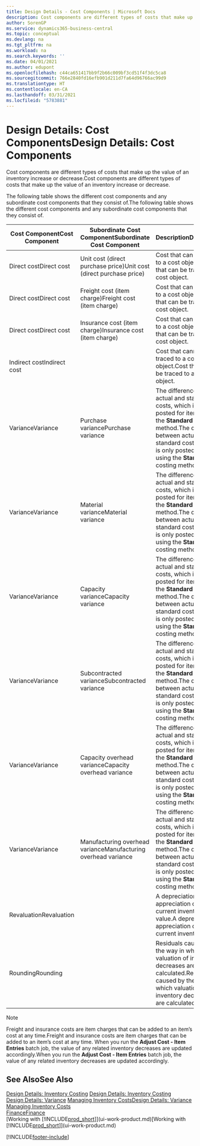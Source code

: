 ```yaml
---
title: Design Details - Cost Components | Microsoft Docs
description: Cost components are different types of costs that make up the value of an inventory increase or decrease.
author: SorenGP
ms.service: dynamics365-business-central
ms.topic: conceptual
ms.devlang: na
ms.tgt_pltfrm: na
ms.workload: na
ms.search.keywords: ''
ms.date: 04/01/2021
ms.author: edupont
ms.openlocfilehash: c44ca651417bb9f2b66c009bf3cd51f4f3dc5ca8
ms.sourcegitcommit: 766e2840fd16efb901d211d7fa64d96766ac99d9
ms.translationtype: HT
ms.contentlocale: en-CA
ms.lasthandoff: 03/31/2021
ms.locfileid: "5783881"
---
```

# <a name="design-details-cost-components"></a><span data-ttu-id="9bdd3-103">Design Details: Cost Components</span><span class="sxs-lookup"><span data-stu-id="9bdd3-103">Design Details: Cost Components</span></span>
<span data-ttu-id="9bdd3-104">Cost components are different types of costs that make up the value of an inventory increase or decrease.</span><span class="sxs-lookup"><span data-stu-id="9bdd3-104">Cost components are different types of costs that make up the value of an inventory increase or decrease.</span></span>  

 <span data-ttu-id="9bdd3-105">The following table shows the different cost components and any subordinate cost components that they consist of.</span><span class="sxs-lookup"><span data-stu-id="9bdd3-105">The following table shows the different cost components and any subordinate cost components that they consist of.</span></span>  

|<span data-ttu-id="9bdd3-106">Cost Component</span><span class="sxs-lookup"><span data-stu-id="9bdd3-106">Cost Component</span></span>|<span data-ttu-id="9bdd3-107">Subordinate Cost Component</span><span class="sxs-lookup"><span data-stu-id="9bdd3-107">Subordinate Cost Component</span></span>|<span data-ttu-id="9bdd3-108">Description</span><span class="sxs-lookup"><span data-stu-id="9bdd3-108">Description</span></span>|  
|--------------------|--------------------------------|---------------------------------------|  
|<span data-ttu-id="9bdd3-109">Direct cost</span><span class="sxs-lookup"><span data-stu-id="9bdd3-109">Direct cost</span></span>|<span data-ttu-id="9bdd3-110">Unit cost (direct purchase price)</span><span class="sxs-lookup"><span data-stu-id="9bdd3-110">Unit cost (direct purchase price)</span></span>|<span data-ttu-id="9bdd3-111">Cost that can be traced to a cost object.</span><span class="sxs-lookup"><span data-stu-id="9bdd3-111">Cost that can be traced to a cost object.</span></span>|  
|<span data-ttu-id="9bdd3-112">Direct cost</span><span class="sxs-lookup"><span data-stu-id="9bdd3-112">Direct cost</span></span>|<span data-ttu-id="9bdd3-113">Freight cost (item charge)</span><span class="sxs-lookup"><span data-stu-id="9bdd3-113">Freight cost (item charge)</span></span>|<span data-ttu-id="9bdd3-114">Cost that can be traced to a cost object.</span><span class="sxs-lookup"><span data-stu-id="9bdd3-114">Cost that can be traced to a cost object.</span></span>|  
|<span data-ttu-id="9bdd3-115">Direct cost</span><span class="sxs-lookup"><span data-stu-id="9bdd3-115">Direct cost</span></span>|<span data-ttu-id="9bdd3-116">Insurance cost (item charge)</span><span class="sxs-lookup"><span data-stu-id="9bdd3-116">Insurance cost (item charge)</span></span>|<span data-ttu-id="9bdd3-117">Cost that can be traced to a cost object.</span><span class="sxs-lookup"><span data-stu-id="9bdd3-117">Cost that can be traced to a cost object.</span></span>|  
|<span data-ttu-id="9bdd3-118">Indirect cost</span><span class="sxs-lookup"><span data-stu-id="9bdd3-118">Indirect cost</span></span>||<span data-ttu-id="9bdd3-119">Cost that cannot be traced to a cost object.</span><span class="sxs-lookup"><span data-stu-id="9bdd3-119">Cost that cannot be traced to a cost object.</span></span>|  
|<span data-ttu-id="9bdd3-120">Variance</span><span class="sxs-lookup"><span data-stu-id="9bdd3-120">Variance</span></span>|<span data-ttu-id="9bdd3-121">Purchase variance</span><span class="sxs-lookup"><span data-stu-id="9bdd3-121">Purchase variance</span></span>|<span data-ttu-id="9bdd3-122">The difference between actual and standard costs, which is only posted for items using the **Standard** costing method.</span><span class="sxs-lookup"><span data-stu-id="9bdd3-122">The difference between actual and standard costs, which is only posted for items using the **Standard** costing method.</span></span>|  
|<span data-ttu-id="9bdd3-123">Variance</span><span class="sxs-lookup"><span data-stu-id="9bdd3-123">Variance</span></span>|<span data-ttu-id="9bdd3-124">Material variance</span><span class="sxs-lookup"><span data-stu-id="9bdd3-124">Material variance</span></span>|<span data-ttu-id="9bdd3-125">The difference between actual and standard costs, which is only posted for items using the **Standard** costing method.</span><span class="sxs-lookup"><span data-stu-id="9bdd3-125">The difference between actual and standard costs, which is only posted for items using the **Standard** costing method.</span></span>|  
|<span data-ttu-id="9bdd3-126">Variance</span><span class="sxs-lookup"><span data-stu-id="9bdd3-126">Variance</span></span>|<span data-ttu-id="9bdd3-127">Capacity variance</span><span class="sxs-lookup"><span data-stu-id="9bdd3-127">Capacity variance</span></span>|<span data-ttu-id="9bdd3-128">The difference between actual and standard costs, which is only posted for items using the **Standard** costing method.</span><span class="sxs-lookup"><span data-stu-id="9bdd3-128">The difference between actual and standard costs, which is only posted for items using the **Standard** costing method.</span></span>|  
|<span data-ttu-id="9bdd3-129">Variance</span><span class="sxs-lookup"><span data-stu-id="9bdd3-129">Variance</span></span>|<span data-ttu-id="9bdd3-130">Subcontracted variance</span><span class="sxs-lookup"><span data-stu-id="9bdd3-130">Subcontracted variance</span></span>|<span data-ttu-id="9bdd3-131">The difference between actual and standard costs, which is only posted for items using the **Standard** costing method.</span><span class="sxs-lookup"><span data-stu-id="9bdd3-131">The difference between actual and standard costs, which is only posted for items using the **Standard** costing method.</span></span>|  
|<span data-ttu-id="9bdd3-132">Variance</span><span class="sxs-lookup"><span data-stu-id="9bdd3-132">Variance</span></span>|<span data-ttu-id="9bdd3-133">Capacity overhead variance</span><span class="sxs-lookup"><span data-stu-id="9bdd3-133">Capacity overhead variance</span></span>|<span data-ttu-id="9bdd3-134">The difference between actual and standard costs, which is only posted for items using the **Standard** costing method.</span><span class="sxs-lookup"><span data-stu-id="9bdd3-134">The difference between actual and standard costs, which is only posted for items using the **Standard** costing method.</span></span>|  
|<span data-ttu-id="9bdd3-135">Variance</span><span class="sxs-lookup"><span data-stu-id="9bdd3-135">Variance</span></span>|<span data-ttu-id="9bdd3-136">Manufacturing overhead variance</span><span class="sxs-lookup"><span data-stu-id="9bdd3-136">Manufacturing overhead variance</span></span>|<span data-ttu-id="9bdd3-137">The difference between actual and standard costs, which is only posted for items using the **Standard** costing method.</span><span class="sxs-lookup"><span data-stu-id="9bdd3-137">The difference between actual and standard costs, which is only posted for items using the **Standard** costing method.</span></span>|  
|<span data-ttu-id="9bdd3-138">Revaluation</span><span class="sxs-lookup"><span data-stu-id="9bdd3-138">Revaluation</span></span>||<span data-ttu-id="9bdd3-139">A depreciation or appreciation of the current inventory value.</span><span class="sxs-lookup"><span data-stu-id="9bdd3-139">A depreciation or appreciation of the current inventory value.</span></span>|  
|<span data-ttu-id="9bdd3-140">Rounding</span><span class="sxs-lookup"><span data-stu-id="9bdd3-140">Rounding</span></span>||<span data-ttu-id="9bdd3-141">Residuals caused by the way in which valuation of inventory decreases are calculated.</span><span class="sxs-lookup"><span data-stu-id="9bdd3-141">Residuals caused by the way in which valuation of inventory decreases are calculated.</span></span>|  

> [!NOTE]  
>  <span data-ttu-id="9bdd3-142">Freight and insurance costs are item charges that can be added to an item’s cost at any time.</span><span class="sxs-lookup"><span data-stu-id="9bdd3-142">Freight and insurance costs are item charges that can be added to an item’s cost at any time.</span></span> <span data-ttu-id="9bdd3-143">When you run the **Adjust Cost - Item Entries** batch job, the value of any related inventory decreases are updated accordingly.</span><span class="sxs-lookup"><span data-stu-id="9bdd3-143">When you run the **Adjust Cost - Item Entries** batch job, the value of any related inventory decreases are updated accordingly.</span></span>  

## <a name="see-also"></a><span data-ttu-id="9bdd3-144">See Also</span><span class="sxs-lookup"><span data-stu-id="9bdd3-144">See Also</span></span>  
 <span data-ttu-id="9bdd3-145">[Design Details: Inventory Costing](design-details-inventory-costing.md) </span><span class="sxs-lookup"><span data-stu-id="9bdd3-145">[Design Details: Inventory Costing](design-details-inventory-costing.md) </span></span>  
 <span data-ttu-id="9bdd3-146">[Design Details: Variance](design-details-variance.md) [Managing Inventory Costs](finance-manage-inventory-costs.md)</span><span class="sxs-lookup"><span data-stu-id="9bdd3-146">[Design Details: Variance](design-details-variance.md) [Managing Inventory Costs](finance-manage-inventory-costs.md)</span></span>  
 [<span data-ttu-id="9bdd3-147">Finance</span><span class="sxs-lookup"><span data-stu-id="9bdd3-147">Finance</span></span>](finance.md)  
 <span data-ttu-id="9bdd3-148">[Working with [!INCLUDE[prod_short](includes/prod_short.md)]](ui-work-product.md)</span><span class="sxs-lookup"><span data-stu-id="9bdd3-148">[Working with [!INCLUDE[prod_short](includes/prod_short.md)]](ui-work-product.md)</span></span>  


[!INCLUDE[footer-include](includes/footer-banner.md)]